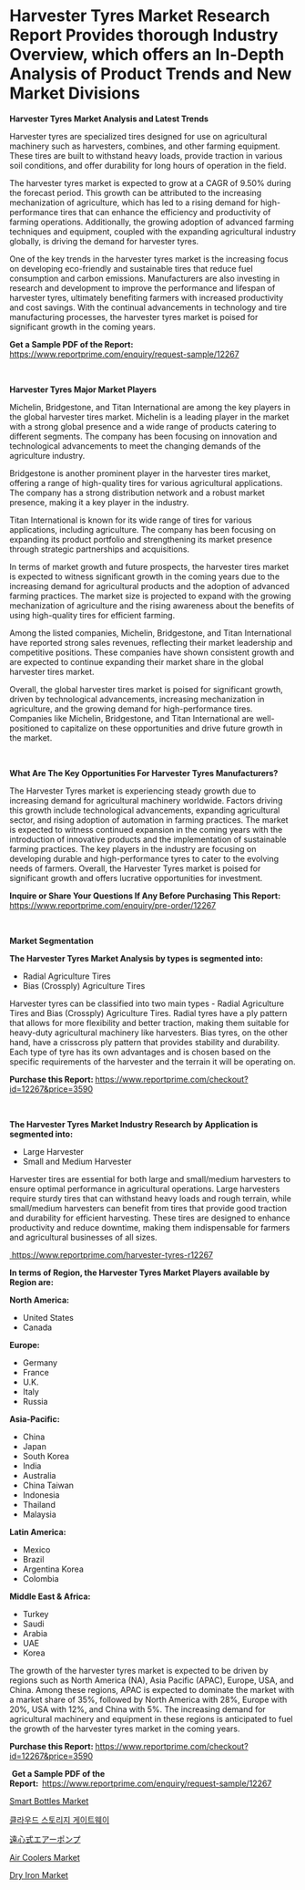 <p><h1>Harvester Tyres Market Research Report Provides thorough Industry Overview, which offers an In-Depth Analysis of Product Trends and New Market Divisions</h1></p><p><strong>Harvester Tyres Market Analysis and Latest Trends</strong></p>
<p><p>Harvester tyres are specialized tires designed for use on agricultural machinery such as harvesters, combines, and other farming equipment. These tires are built to withstand heavy loads, provide traction in various soil conditions, and offer durability for long hours of operation in the field.</p><p>The harvester tyres market is expected to grow at a CAGR of 9.50% during the forecast period. This growth can be attributed to the increasing mechanization of agriculture, which has led to a rising demand for high-performance tires that can enhance the efficiency and productivity of farming operations. Additionally, the growing adoption of advanced farming techniques and equipment, coupled with the expanding agricultural industry globally, is driving the demand for harvester tyres.</p><p>One of the key trends in the harvester tyres market is the increasing focus on developing eco-friendly and sustainable tires that reduce fuel consumption and carbon emissions. Manufacturers are also investing in research and development to improve the performance and lifespan of harvester tyres, ultimately benefiting farmers with increased productivity and cost savings. With the continual advancements in technology and tire manufacturing processes, the harvester tyres market is poised for significant growth in the coming years.</p></p>
<p><strong>Get a Sample PDF of the Report:&nbsp;</strong> <a href="https://www.reportprime.com/enquiry/request-sample/12267">https://www.reportprime.com/enquiry/request-sample/12267</a></p>
<p>&nbsp;</p>
<p><strong>Harvester Tyres Major Market Players</strong></p>
<p><p>Michelin, Bridgestone, and Titan International are among the key players in the global harvester tires market. Michelin is a leading player in the market with a strong global presence and a wide range of products catering to different segments. The company has been focusing on innovation and technological advancements to meet the changing demands of the agriculture industry.</p><p>Bridgestone is another prominent player in the harvester tires market, offering a range of high-quality tires for various agricultural applications. The company has a strong distribution network and a robust market presence, making it a key player in the industry.</p><p>Titan International is known for its wide range of tires for various applications, including agriculture. The company has been focusing on expanding its product portfolio and strengthening its market presence through strategic partnerships and acquisitions.</p><p>In terms of market growth and future prospects, the harvester tires market is expected to witness significant growth in the coming years due to the increasing demand for agricultural products and the adoption of advanced farming practices. The market size is projected to expand with the growing mechanization of agriculture and the rising awareness about the benefits of using high-quality tires for efficient farming.</p><p>Among the listed companies, Michelin, Bridgestone, and Titan International have reported strong sales revenues, reflecting their market leadership and competitive positions. These companies have shown consistent growth and are expected to continue expanding their market share in the global harvester tires market.</p><p>Overall, the global harvester tires market is poised for significant growth, driven by technological advancements, increasing mechanization in agriculture, and the growing demand for high-performance tires. Companies like Michelin, Bridgestone, and Titan International are well-positioned to capitalize on these opportunities and drive future growth in the market.</p></p>
<p>&nbsp;</p>
<p><strong>What Are The Key Opportunities For Harvester Tyres Manufacturers?</strong></p>
<p><p>The Harvester Tyres market is experiencing steady growth due to increasing demand for agricultural machinery worldwide. Factors driving this growth include technological advancements, expanding agricultural sector, and rising adoption of automation in farming practices. The market is expected to witness continued expansion in the coming years with the introduction of innovative products and the implementation of sustainable farming practices. The key players in the industry are focusing on developing durable and high-performance tyres to cater to the evolving needs of farmers. Overall, the Harvester Tyres market is poised for significant growth and offers lucrative opportunities for investment.</p></p>
<p><strong>Inquire or Share Your Questions If Any Before Purchasing This Report:</strong> <a href="https://www.reportprime.com/enquiry/pre-order/12267">https://www.reportprime.com/enquiry/pre-order/12267</a></p>
<p>&nbsp;</p>
<p><strong>Market Segmentation</strong></p>
<p><strong>The Harvester Tyres Market Analysis by types is segmented into:</strong></p>
<p><ul><li>Radial Agriculture Tires</li><li>Bias (Crossply) Agriculture Tires</li></ul></p>
<p><p>Harvester tyres can be classified into two main types - Radial Agriculture Tires and Bias (Crossply) Agriculture Tires. Radial tyres have a ply pattern that allows for more flexibility and better traction, making them suitable for heavy-duty agricultural machinery like harvesters. Bias tyres, on the other hand, have a crisscross ply pattern that provides stability and durability. Each type of tyre has its own advantages and is chosen based on the specific requirements of the harvester and the terrain it will be operating on.</p></p>
<p><strong>Purchase this Report:&nbsp;</strong><a href="https://www.reportprime.com/checkout?id=12267&price=3590">https://www.reportprime.com/checkout?id=12267&price=3590</a></p>
<p>&nbsp;</p>
<p><strong>The Harvester Tyres Market Industry Research by Application is segmented into:</strong></p>
<p><ul><li>Large Harvester</li><li>Small and Medium Harvester</li></ul></p>
<p><p>Harvester tires are essential for both large and small/medium harvesters to ensure optimal performance in agricultural operations. Large harvesters require sturdy tires that can withstand heavy loads and rough terrain, while small/medium harvesters can benefit from tires that provide good traction and durability for efficient harvesting. These tires are designed to enhance productivity and reduce downtime, making them indispensable for farmers and agricultural businesses of all sizes.</p></p>
<p><a href="https://www.reportprime.com/harvester-tyres-r12267">&nbsp;https://www.reportprime.com/harvester-tyres-r12267</a></p>
<p><strong>In terms of Region, the Harvester Tyres Market Players available by Region are:</strong></p>
<p>
    <p> <strong> North America: </strong>
        <ul>
            <li>United States</li>
            <li>Canada</li>
        </ul>
        </p> 
    <p> <strong> Europe: </strong>
        <ul>
            <li>Germany</li>
            <li>France</li>
            <li>U.K.</li>
            <li>Italy</li>
            <li>Russia</li>
        </ul>
        </p> 
    <p> <strong> Asia-Pacific: </strong>
        <ul>
            <li>China</li>
            <li>Japan</li>
            <li>South Korea</li>
            <li>India</li>
            <li>Australia</li>
            <li>China Taiwan</li>
            <li>Indonesia</li>
            <li>Thailand</li>
            <li>Malaysia</li>
        </ul>
        </p> 
    <p> <strong> Latin America: </strong>
        <ul>
            <li>Mexico</li>
            <li>Brazil</li>
            <li>Argentina Korea</li>
            <li>Colombia</li>
        </ul>
        </p> 
    <p> <strong> Middle East & Africa: </strong>
        <ul>
            <li>Turkey</li>
            <li>Saudi</li>
            <li>Arabia</li>
            <li>UAE</li>
            <li>Korea</li>
        </ul>
    </p>
    </p>
<p><p>The growth of the harvester tyres market is expected to be driven by regions such as North America (NA), Asia Pacific (APAC), Europe, USA, and China. Among these regions, APAC is expected to dominate the market with a market share of 35%, followed by North America with 28%, Europe with 20%, USA with 12%, and China with 5%. The increasing demand for agricultural machinery and equipment in these regions is anticipated to fuel the growth of the harvester tyres market in the coming years.</p></p>
<p><strong>Purchase this Report: </strong><a href="https://www.reportprime.com/checkout?id=12267&price=3590">https://www.reportprime.com/checkout?id=12267&price=3590</a></p>
<p>&nbsp;<strong>Get a Sample PDF of the Report:&nbsp;&nbsp;</strong><a href="https://www.reportprime.com/enquiry/request-sample/12267">https://www.reportprime.com/enquiry/request-sample/12267</a></p>
<p><strong></strong></p>
<p><p><a href="https://github.com/shotows/Market-Research-Report-List-2/blob/main/smart-bottles-market.md">Smart Bottles Market</a></p><p><a href="https://github.com/EthaWolf/Market-Research-Report-List-1/blob/main/133994167950.md">클라우드 스토리지 게이트웨이</a></p><p><a href="https://github.com/ReganWisoky2023/Market-Research-Report-List-1/blob/main/715812570343.md">遠心式エアーポンプ</a></p><p><a href="https://www.linkedin.com/pulse/air-coolers-market-share-evolution-growth-trends-2024-2031-bkizc">Air Coolers Market</a></p><p><a href="https://issuu.com/reportprime-2/docs/dry-iron-market-size-2030.pptx">Dry Iron Market</a></p></p>